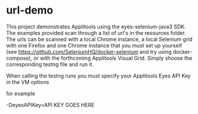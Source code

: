 # url-demo
This project demonstrates Applitools using the eyes-selenium-java3 SDK. The examples provided scan through a list of url's in the resources folder. The urls can be scanned with a local Chrome instance, a local Selenium grid with one Firefox and one Chrome instance that you must set up yourself (see https://github.com/SeleniumHQ/docker-selenium and try using docker-compose), or with the forthcoming Applitools Visual Grid. Simply shoose the corresponding testng file and run it.

When calling the testng runs you must specify your Applitools Eyes API Key in the VM options

for example 

-DeyesAPIKey=API KEY GOES HERE
  
